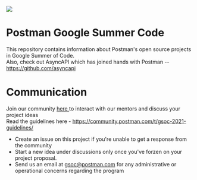 <a href="https://www.postman.com/"><img src="https://assets.getpostman.com/common-share/postman-logo-horizontal-320x132.png" /></a><br />

# Postman Google Summer Code

This repository contains information about Postman's open source projects in Google Summer of Code.</br>
Also, check out AsyncAPI which has joined hands with Postman -- https://github.com/asyncapi

# Communication

Join our community <a href="https://community.postman.com/">here </a> to interact with our mentors and discuss your project ideas<br />
Read the guidelines here - https://community.postman.com/t/gsoc-2021-guidelines/

* Create an issue on this project if you're unable to get a response from the community
* Start a new idea under discussions only once you've forzen on your project proposal.  
* Send us an email at gsoc@postman.com for any administrative or operational concerns regarding the program
